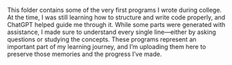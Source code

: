 This folder contains some of the very first programs I wrote during college. At the time, I was still learning how to structure and write code properly, and ChatGPT helped guide me through it. While some parts were generated with assistance, I made sure to understand every single line—either by asking questions or studying the concepts. These programs represent an important part of my learning journey, and I’m uploading them here to preserve those memories and the progress I’ve made.
